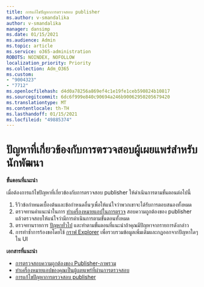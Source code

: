 ```yaml
---
title: การแก้ไขปัญหาการตรวจสอบ publisher
ms.author: v-smandalika
author: v-smandalika
manager: dansimp
ms.date: 01/15/2021
ms.audience: Admin
ms.topic: article
ms.service: o365-administration
ROBOTS: NOINDEX, NOFOLLOW
localization_priority: Priority
ms.collection: Adm_O365
ms.custom:
- "9004323"
- "7712"
ms.openlocfilehash: d4d0a78256a869ef4c1e19fe1ceb590824b10817
ms.sourcegitcommit: 6dc6f999e840c90694a246b90062950205679420
ms.translationtype: MT
ms.contentlocale: th-TH
ms.lasthandoff: 01/15/2021
ms.locfileid: "49885374"
---
```

# <a name="issues-related-to-publisher-verification-for-developers"></a>ปัญหาที่เกี่ยวข้องกับการตรวจสอบผู้เผยแพร่สำหรับนักพัฒนา

**ขั้นตอนที่แนะนำ** 

เมื่อต้องการแก้ไขปัญหาที่เกี่ยวข้องกับการตรวจสอบ publisher ให้ดำเนินการตามขั้นตอนต่อไปนี้

1. รีวิวข้อกำหนดเบื้องต้นและข้อกำหนดอื่นๆเพื่อให้แน่ใจว่าพวกเขาจะได้รับการตอบสนองทั้งหมด
2. ตรวจทานคำแนะนำในการ [ทำเครื่องหมายแอปในการตรวจ](https://docs.microsoft.com/azure/active-directory/develop/mark-app-as-publisher-verified) สอบความถูกต้องของ publisher แล้วตรวจสอบให้แน่ใจว่ามีการดำเนินการตามขั้นตอนทั้งหมด
3. ตรวจทานรายการ [ปัญหาทั่วไป](https://docs.microsoft.com/azure/active-directory/develop/troubleshoot-publisher-verification#common-issues) และทำตามขั้นตอนที่แนะนำถ้าคุณมีปัญหาจากรายการดังกล่าว
4. การทำซ้ำการร้องขอโดยใช้ [กราฟ Explorer](https://docs.microsoft.com/azure/active-directory/develop/troubleshoot-publisher-verification#making-microsoft-graph-api-calls) เพื่อรวบรวมข้อมูลเพิ่มเติมและกฎออกจากปัญหาใดๆใน UI

**เอกสารที่แนะนำ**

- [การตรวจสอบความถูกต้องของ Publisher-ภาพรวม](https://docs.microsoft.com/azure/active-directory/develop/publisher-verification-overview) 
- [ทำเครื่องหมายแอปของคุณเป็นผู้เผยแพร่ที่ผ่านการตรวจสอบ](https://docs.microsoft.com/azure/active-directory/develop/mark-app-as-publisher-verified) 
- [การแก้ไขปัญหาการตรวจสอบ publisher](https://docs.microsoft.com/azure/active-directory/develop/troubleshoot-publisher-verification)

